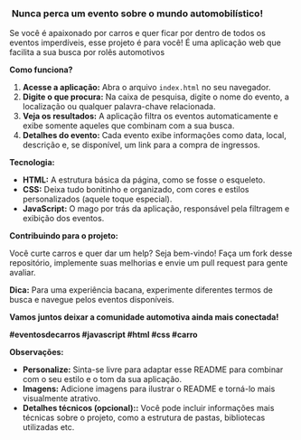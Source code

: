 ### ️  **Nunca perca um evento sobre o mundo automobilístico!**

Se você é apaixonado por carros e quer ficar por dentro de todos os eventos imperdíveis, esse projeto é para você! É uma aplicação web que facilita a sua busca por rolês automotivos 

**Como funciona?**

1. **Acesse a aplicação:** Abra o arquivo `index.html` no seu navegador.
2. **Digite o que procura:** Na caixa de pesquisa, digite o nome do evento, a localização ou qualquer palavra-chave relacionada.
3. **Veja os resultados:** A aplicação filtra os eventos automaticamente e exibe somente aqueles que combinam com a sua busca. 
4. **Detalhes do evento:** Cada evento exibe informações como data, local, descrição e, se disponível, um link para a compra de ingressos. 

**Tecnologia:**

* **HTML:** A estrutura básica da página, como se fosse o esqueleto.
* **CSS:** Deixa tudo bonitinho e organizado, com cores e estilos personalizados (aquele toque especial).
* **JavaScript:** O mago por trás da aplicação, responsável pela filtragem e exibição dos eventos.

**Contribuindo para o projeto:**

Você curte carros e quer dar um help? Seja bem-vindo! Faça um fork desse repositório, implemente suas melhorias e envie um pull request para gente avaliar. 

**Dica:** Para uma experiência bacana, experimente diferentes termos de busca e navegue pelos eventos disponíveis.

**Vamos juntos deixar a comunidade automotiva ainda mais conectada!**

**#eventosdecarros #javascript #html #css #carro**

**Observações:**

* **Personalize:** Sinta-se livre para adaptar esse README para combinar com o seu estilo e o tom da sua aplicação.
* **Imagens:** Adicione imagens para ilustrar o README e torná-lo mais visualmente atrativo.
* **Detalhes técnicos (opcional)::** Você pode incluir informações mais técnicas sobre o projeto, como a estrutura de pastas, bibliotecas utilizadas etc.

